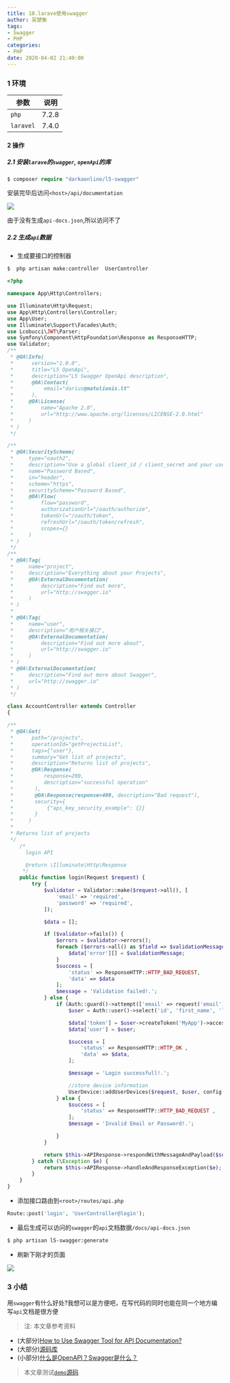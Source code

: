 ```yaml
---
title: 10.larave使用swagger
author: 吴楚衡
tags:
- Swagger
- PHP
categories:
- PHP
date: 2020-04-02 21:49:00
---
```

### 1 环境

| 参数       | 说明    |
| --------  | ----  | 
| `php`  | 7.2.8|
| `laravel` | 7.4.0 |

#### 2 操作

##### 2.1 安装`larave`的`swagger`, `openApi`的库
``` php
$ composer require "darkaonline/l5-swagger" 
```
安装完毕后访问`<host>/api/documentation`

![](http://qiniu.wuchuheng.com/%E5%BE%AE%E4%BF%A1%E6%88%AA%E5%9B%BE_20200403140929.png)

由于没有生成`api-docs.json`,所以访问不了

##### 2.2 生成`api`数据

* 生成要接口的控制器

``` bash
$  php artisan make:controller  UserController
```
<!--more-->

``` php 
<?php

namespace App\Http\Controllers;

use Illuminate\Http\Request;
use App\Http\Controllers\Controller;
use App\User;
use Illuminate\Support\Facades\Auth;
use Lcobucci\JWT\Parser;
use Symfony\Component\HttpFoundation\Response as ResponseHTTP;
use Validator;
/**
 * @OA\Info(
 *      version="1.0.0",
 *      title="L5 OpenApi",
 *      description="L5 Swagger OpenApi description",
 *      @OA\Contact(
 *          email="darius@matulionis.lt"
 *      ),
 *     @OA\License(
 *         name="Apache 2.0",
 *         url="http://www.apache.org/licenses/LICENSE-2.0.html"
 *     )
 * )
 */

/**
 * @OA\SecurityScheme(
 *     type="oauth2",
 *     description="Use a global client_id / client_secret and your username / password combo to obtain a token",
 *     name="Password Based",
 *     in="header",
 *     scheme="https",
 *     securityScheme="Password Based",
 *     @OA\Flow(
 *         flow="password",
 *         authorizationUrl="/oauth/authorize",
 *         tokenUrl="/oauth/token",
 *         refreshUrl="/oauth/token/refresh",
 *         scopes={}
 *     )
 * )
 */
/**
 * @OA\Tag(
 *     name="project",
 *     description="Everything about your Projects",
 *     @OA\ExternalDocumentation(
 *         description="Find out more",
 *         url="http://swagger.io"
 *     )
 * )
 *
 * @OA\Tag(
 *     name="user",
 *     description="用户相关接口",
 *     @OA\ExternalDocumentation(
 *         description="Find out more about",
 *         url="http://swagger.io"
 *     )
 * )
 * @OA\ExternalDocumentation(
 *     description="Find out more about Swagger",
 *     url="http://swagger.io"
 * )
 */

class AccountController extends Controller
{

/**
 * @OA\Get(
 *      path="/projects",
 *      operationId="getProjectsList",
 *      tags={"user"},
 *      summary="Get list of projects",
 *      description="Returns list of projects",
 *      @OA\Response(
 *          response=200,
 *          description="successful operation"
 *       ),
 *       @OA\Response(response=400, description="Bad request"),
 *       security={
 *           {"api_key_security_example": {}}
 *       }
 *     )
 *
 * Returns list of projects
 */
    /*
      login API

      @return \Illuminate\Http\Response
     */
    public function login(Request $request) {
        try {
            $validator = Validator::make($request->all(), [
                'email' => 'required',
                'password' => 'required',
            ]);

            $data = [];

            if ($validator->fails()) {
                $errors = $validator->errors();
                foreach ($errors->all() as $field => $validationMessage) {
                    $data['error'][] = $validationMessage;
                }
                $success = [
                    'status' => ResponseHTTP::HTTP_BAD_REQUEST,
                    'data' => $data
                ];
                $message = 'Validation failed!.';
            } else {
                if (Auth::guard()->attempt(['email' => request('email'), 'password' => request('password')])) {
                    $user = Auth::user()->select('id', 'first_name', 'last_name', 'email', 'avatar', 'referral_code')->where('id', Auth::id())->get()->first();

                    $data['token'] = $user->createToken('MyApp')->accessToken;
                    $data['user'] = $user;

                    $success = [
                        'status' => ResponseHTTP::HTTP_OK ,
                        'data' => $data,
                    ];

                    $message = 'Login successfull!.';

                    //store device information
                    UserDevice::addUserDevices($request, $user, config('constants.status.active'));
                } else {
                    $success = [
                        'status' => ResponseHTTP::HTTP_BAD_REQUEST ,
                    ];
                    $message = 'Invalid Email or Password!.';

                }
            }

            return $this->APIResponse->respondWithMessageAndPayload($success ,$message);
        } catch (\Exception $e) {
            return $this->APIResponse->handleAndResponseException($e);
        }
    }
}

```

* 添加接口路由到`<root>/routes/api.php`

``` php 
Route::post('login', 'UserController@login');
```

* 最后生成可以访问的`swagger`的`api`文档数据`/docs/api-docs.json`

``` bash
$ php artisan l5-swagger:generate
```
* 刷新下刚才的页面

![](http://qiniu.wuchuheng.com/%E5%BE%AE%E4%BF%A1%E6%88%AA%E5%9B%BE_20200403142946.png)


### 3 小结

用`swagger`有什么好处?我想可以是方便吧，在写代码的同时也能在同一个地方编写`api`文档是很方便

> 注: 本文章参考资料

* (大部分)[How to Use Swagger Tool for API Documentation?](http://promptsoftech.com/blog/how-to-use-swagger-tool-for-api-documentation/)
* (大部分)[源码库](https://github.com/DarkaOnLine/L5-Swagger)
* (小部分)[什么是OpenAPI？Swagger是什么？](https://www.breakyizhan.com/swagger/2806.html#133)

> 本文章测试[`demo`源码](https://github.com/wuchuheng/laraverl_demo/tree/swagger)